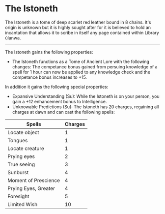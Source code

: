 # The Istoneth

The Istoneth is a tome of deep scarlet red leather bound in 8 chains. It's origin is unknown but it is highly sought after for it is believed to hold an incantation that allows it to scribe in itself any page contained within Library úlanwa.

---

The Istoneth gains the following properties:
- The Istoneth functions as a Tome of Ancient Lore with the following changes: The competance bonus gained from persuing knowledge of a spell for 1 hour can now be applied to any knowledge check and the competance bonus increases to +15.
 
In addition it gains the following special properties:
- Expansive Understanding (Su): While the Istoneth is on your person, you gain a +12 enhancement bonus to Intelligence.
- Unknowable Predictions (Su): The Istoneth has 20 charges, regaining all charges at dawn and can cast the following spells:

| Spells | Charges |
| ------------- | ------------- |
| Locate object | 1 |
| Tongues | 1 |
| Locate creature | 1 |
| Prying eyes | 2 |
| True seeing | 3 |
| Sunburst | 4 |
| Moment of Prescience | 4 |
| Prying Eyes, Greater | 4 |
| Foresight | 5 |
| Limited Wish | 10 |
